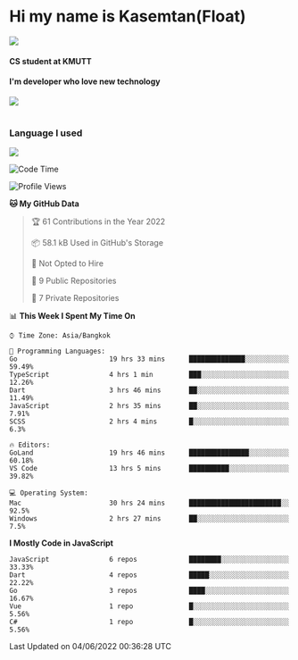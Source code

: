 # Hi my name is Kasemtan(Float)
![](https://64.media.tumblr.com/9c2a8f831efe8da556ffbf89cebb52c9/b86c1ab833a37e32-93/s1280x1920/d000dc22f75df64be2bc150f5fa69c4f6df6bb07.gifv)
#### CS student at KMUTT
#### I'm developer who love new technology
[![](https://github-readme-stats.vercel.app/api?username=FloatKasemtan&show_icons=true&theme=nightowl)]()
#
### Language I used
[![](https://github-readme-stats.vercel.app/api/top-langs/?username=FloatKasemtan&layout=compact&theme=nightowl)]()
<!--START_SECTION:waka-->
![Code Time](http://img.shields.io/badge/Code%20Time-416%20hrs%2038%20mins-blue)

![Profile Views](http://img.shields.io/badge/Profile%20Views-7-blue)

**🐱 My GitHub Data** 

> 🏆 61 Contributions in the Year 2022
 > 
> 📦 58.1 kB Used in GitHub's Storage 
 > 
> 🚫 Not Opted to Hire
 > 
> 📜 9 Public Repositories 
 > 
> 🔑 7 Private Repositories  
 > 
📊 **This Week I Spent My Time On** 

```text
⌚︎ Time Zone: Asia/Bangkok

💬 Programming Languages: 
Go                       19 hrs 33 mins      ██████████████░░░░░░░░░░░   59.49% 
TypeScript               4 hrs 1 min         ███░░░░░░░░░░░░░░░░░░░░░░   12.26% 
Dart                     3 hrs 46 mins       ██░░░░░░░░░░░░░░░░░░░░░░░   11.49% 
JavaScript               2 hrs 35 mins       ██░░░░░░░░░░░░░░░░░░░░░░░   7.91% 
SCSS                     2 hrs 4 mins        █░░░░░░░░░░░░░░░░░░░░░░░░   6.3%

🔥 Editors: 
GoLand                   19 hrs 46 mins      ███████████████░░░░░░░░░░   60.18% 
VS Code                  13 hrs 5 mins       ██████████░░░░░░░░░░░░░░░   39.82%

💻 Operating System: 
Mac                      30 hrs 24 mins      ███████████████████████░░   92.5% 
Windows                  2 hrs 27 mins       ██░░░░░░░░░░░░░░░░░░░░░░░   7.5%

```

**I Mostly Code in JavaScript** 

```text
JavaScript               6 repos             ████████░░░░░░░░░░░░░░░░░   33.33% 
Dart                     4 repos             █████░░░░░░░░░░░░░░░░░░░░   22.22% 
Go                       3 repos             ████░░░░░░░░░░░░░░░░░░░░░   16.67% 
Vue                      1 repo              █░░░░░░░░░░░░░░░░░░░░░░░░   5.56% 
C#                       1 repo              █░░░░░░░░░░░░░░░░░░░░░░░░   5.56%

```



 Last Updated on 04/06/2022 00:36:28 UTC
<!--END_SECTION:waka-->
<!--
**FloatKasemtan/FloatKasemtan** is a ✨ _special_ ✨ repository because its `README.md` (this file) appears on your GitHub profile.

Here are some ideas to get you started:

- 🔭 I’m currently working on ...
- 🌱 I’m currently learning ...
- 👯 I’m looking to collaborate on ...
- 🤔 I’m looking for help with ...
- 💬 Ask me about ...
- 📫 How to reach me: ...
- 😄 Pronouns: ...
- ⚡ Fun fact: ...
-->
